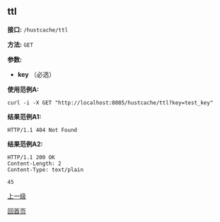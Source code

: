 ## ttl ##

**接口:** `/hustcache/ttl`

**方法:** `GET`

**参数:** 

*  **key** （必选）  

**使用范例A:**

    curl -i -X GET "http://localhost:8085/hustcache/ttl?key=test_key"

**结果范例A1:**

	HTTP/1.1 404 Not Found

**结果范例A2:**

	HTTP/1.1 200 OK
	Content-Length: 2
	Content-Type: text/plain

	45
	
[上一级](../hustcache.md)

[回首页](../../../index.md)